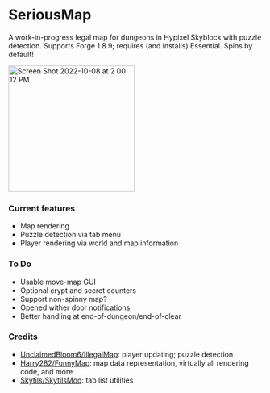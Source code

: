 # SeriousMap

A work-in-progress legal map for dungeons in Hypixel Skyblock with puzzle detection. Supports Forge 1.8.9; requires (and installs) Essential. Spins by default!

<img width="250" alt="Screen Shot 2022-10-08 at 2 00 12 PM" src="https://user-images.githubusercontent.com/16139460/194727649-abc1d4b4-c653-46e2-babb-42599ca85883.png">

### Current features
* Map rendering
* Puzzle detection via tab menu
* Player rendering via world and map information


### To Do
* Usable move-map GUI
* Optional crypt and secret counters
* Support non-spinny map?
* Opened wither door notifications
* Better handling at end-of-dungeon/end-of-clear

### Credits
* [UnclaimedBloom6/IllegalMap](https://github.com/UnclaimedBloom6/IllegalMap): player updating; puzzle detection
* [Harry282/FunnyMap](https://github.com/Harry282/FunnyMap): map data representation, virtually all rendering code, and more
* [Skytils/SkytilsMod](https://github.com/Skytils/SkytilsMod): tab list utilities
